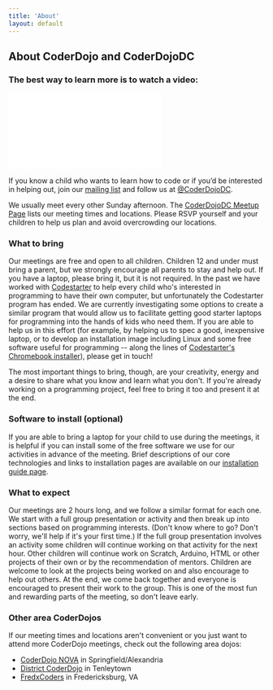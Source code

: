 ```yaml
---
title: 'About'
layout: default
---
```

## About CoderDojo and CoderDojoDC

### The best way to learn more is to watch a video:

<div class="youtube-wrapper">
<iframe src="//www.youtube.com/embed/z_gcHGa8J1E" frameborder="0" allowfullscreen></iframe>
</div>

If you know a child who wants to learn how to code or if you’d be interested in
helping out, join our [mailing list](https://groups.google.com/forum/?fromgroups#!forum/coderdojodc")
and follow us at [@CoderDojoDC](https://twitter.com/CoderDojoDC).

We usually meet every other Sunday afternoon. The [CoderDojoDC Meetup
Page](http://www.meetup.com/CoderDojoDC/) lists our meeting times and locations.
Please RSVP yourself and your children to help us plan and avoid overcrowding
our locations.

### What to bring

Our meetings are free and open to all children. Children 12 and under must
bring a parent, but we strongly encourage all parents to stay and help out. If
you have a laptop, please bring it, but it is not required. In the past we have worked with [Codestarter](https://codestarter.org/) to help every child who's
interested in programming to have their own computer, but unfortunately the Codestarter program has ended. We are currently investigating some options to create a similar program that would allow us to facilitate getting good starter laptops for programming into the hands of kids who need them.  If you are able to help us in this effort (for example, by helping us to spec a good, inexpensive laptop, or to develop an installation image including Linux and some free software useful for programming -- along the lines of [Codestarter's Chromebook installer](https://github.com/codestarterorg/ubuntu-chromebook-installer)), please get in touch!

The most important things to bring, though, are your creativity, energy and a
desire to share what you know and learn what you don't. If you're already
working on a programming project, feel free to bring it too and present it at the
end.

### Software to install (optional)

If you are able to bring a laptop for your child to use during the meetings, it is helpful if you can install some of the free software we use for our activities in advance of the meeting.  Brief descriptions of our core technologies and links to installation pages are available on our [installation guide page](http://coderdojodc.com/installation.html).

### What to expect

Our meetings are 2 hours long, and we follow a similar format for each one. We
start with a full group presentation or activity and then break up into sections
based on programming interests. (Don't know where to go? Don't worry, we'll help
if it's your first time.) If the full group presentation involves an activity
some children will continue working on that activity for the next hour. Other
children will continue work on Scratch, Arduino, HTML or other projects of their
own or by the recommendation of mentors. Children are welcome to look at the
projects being worked on and also encourage to help out others.  At the end, we
come back together and everyone is encouraged to present their work to the
group. This is one of the most fun and rewarding parts of the meeting, so don't
leave early.

### Other area CoderDojos

If our meeting times and locations aren't convenient or you just want to attend
more CoderDojo meetings, check out the following area dojos:

* [CoderDojo NOVA](http://www.coderdojonova.co/) in Springfield/Alexandria
* [District CoderDojo](http://districtcoderdojo.weebly.com/) in Tenleytown
* [FredxCoders](http://www.fredxcoders.com/) in Fredericksburg, VA
